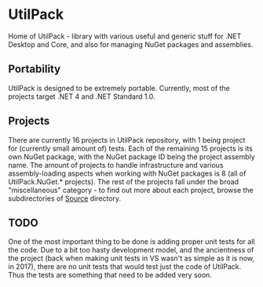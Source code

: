 # UtilPack
Home of UtilPack - library with various useful and generic stuff for .NET Desktop and Core, and also for managing NuGet packages and assemblies.

## Portability
UtilPack is designed to be extremely portable.
Currently, most of the projects target .NET 4 and .NET Standard 1.0.

## Projects
There are currently 16 projects in UtilPack repository, with 1 being project for (currently small amount of) tests.
Each of the remaining 15 projects is its own NuGet package, with the NuGet package ID being the project assembly name.
The amount of projects to handle infrastructure and various assembly-loading aspects when working with NuGet packages is 8 (all of UtilPack.NuGet.* projects).
The rest of the projects fall under the broad "miscellaneous" category - to find out more about each project, browse the subdirectories of [Source](./Source) directory.

## TODO
One of the most important thing to be done is adding proper unit tests for all the code.
Due to a bit too hasty development model, and the ancientness of the project (back when making unit tests in VS wasn't as simple as it is now, in 2017), there are no unit tests that would test just the code of UtilPack.
Thus the tests are something that need to be added very soon.